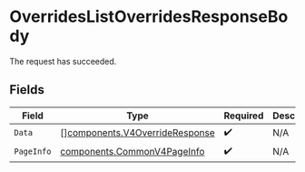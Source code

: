 # OverridesListOverridesResponseBody

The request has succeeded.


## Fields

| Field                                                                            | Type                                                                             | Required                                                                         | Description                                                                      |
| -------------------------------------------------------------------------------- | -------------------------------------------------------------------------------- | -------------------------------------------------------------------------------- | -------------------------------------------------------------------------------- |
| `Data`                                                                           | [][components.V4OverrideResponse](../../models/components/v4overrideresponse.md) | :heavy_check_mark:                                                               | N/A                                                                              |
| `PageInfo`                                                                       | [components.CommonV4PageInfo](../../models/components/commonv4pageinfo.md)       | :heavy_check_mark:                                                               | N/A                                                                              |